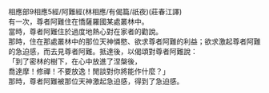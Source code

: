 相應部9相應5經/阿難經(林相應/有偈篇/祇夜)(莊春江譯)  
有一次，尊者阿難住在憍薩羅國某處叢林中。  
當時，尊者阿難住於過度地熱心對在家者的勸說。  
那時，住在那處叢林中的那位天神憐愍、欲求尊者阿難的利益；欲求激起尊者阿難的急迫感，而去見尊者阿難。抵達後，以偈頌對尊者阿難說：  
「到了密林的樹下，在心中放進了涅槃後，  
喬達摩！修禪！不要放逸！閒談對你將能作什麼？」  
那時，尊者阿難被那位天神激起急迫感，得到了急迫感。  
  
  
